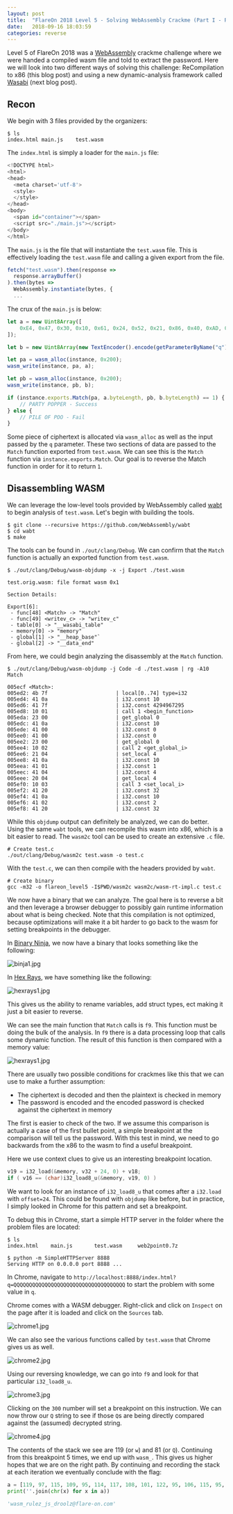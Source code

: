 ```yaml
---
layout: post
title:  "FlareOn 2018 Level 5 - Solving WebAssembly Crackme (Part I - Recompilation and Chrome)"
date:   2018-09-16 18:03:59
categories: reverse
---
```


Level 5 of FlareOn 2018 was a [WebAssembly](https://webassembly.org/) crackme challenge where we were handed a compiled wasm file and told to extract the password. Here we will look into two different ways of solving this challenge: ReCompilation to x86 (this blog post) and using a new dynamic-analysis framework called [Wasabi](http://wasabi.software-lab.org/) (next blog post).

## Recon

We begin with 3 files provided by the organizers:

```
$ ls
index.html main.js    test.wasm
```

The `index.html` is simply a loader for the `main.js` file:

```python
<!DOCTYPE html>
<html>
<head>
  <meta charset='utf-8'>
  <style>
  </style>
</head>
<body>
  <span id="container"></span>
  <script src="./main.js"></script>
</body>
</html>
```

The `main.js` is the file that will instantiate the `test.wasm` file. This is effectively loading the `test.wasm` file and calling a given export from the file.

```js
fetch("test.wasm").then(response =>
  response.arrayBuffer()
).then(bytes =>
  WebAssembly.instantiate(bytes, {
  ...
```

The crux of the `main.js` is below:

```js
let a = new Uint8Array([
    0xE4, 0x47, 0x30, 0x10, 0x61, 0x24, 0x52, 0x21, 0x86, 0x40, 0xAD, 0xC1, 0xA0, 0xB4, 0x50, 0x22, 0xD0, 0x75, 0x32, 0x48, 0x24, 0x86, 0xE3, 0x48, 0xA1, 0x85, 0x36, 0x6D, 0xCC, 0x33, 0x7B, 0x6E, 0x93, 0x7F, 0x73, 0x61, 0xA0, 0xF6, 0x86, 0xEA, 0x55, 0x48, 0x2A, 0xB3, 0xFF, 0x6F, 0x91, 0x90, 0xA1, 0x93, 0x70, 0x7A, 0x06, 0x2A, 0x6A, 0x66, 0x64, 0xCA, 0x94, 0x20, 0x4C, 0x10, 0x61, 0x53, 0x77, 0x72, 0x42, 0xE9, 0x8C, 0x30, 0x2D, 0xF3, 0x6F, 0x6F, 0xB1, 0x91, 0x65, 0x24, 0x0A, 0x14, 0x21, 0x42, 0xA3, 0xEF, 0x6F, 0x55, 0x97, 0xD6
]);

let b = new Uint8Array(new TextEncoder().encode(getParameterByName("q")));

let pa = wasm_alloc(instance, 0x200);
wasm_write(instance, pa, a);

let pb = wasm_alloc(instance, 0x200);
wasm_write(instance, pb, b);

if (instance.exports.Match(pa, a.byteLength, pb, b.byteLength) == 1) {
    // PARTY POPPER - Success
} else {
    // PILE OF POO - Fail
}
```

Some piece of ciphertext is allocated via `wasm_alloc` as well as the input passed by the `q` parameter. These two sections of data are passed to the `Match` function exported from `test.wasm`. We can see this is the `Match` function via `instance.exports.Match`. Our goal is to reverse the Match function in order for it to return `1`.

## Disassembling WASM

We can leverage the low-level tools provided by WebAssembly called [wabt](https://github.com/WebAssembly/wabt) to begin analysis of `test.wasm`. Let's begin with building the tools.

```
$ git clone --recursive https://github.com/WebAssembly/wabt
$ cd wabt
$ make
```

The tools can be found in `./out/clang/Debug`. We can confirm that the `Match` function is actually an exported function from `test.wasm`.

```
$ ./out/clang/Debug/wasm-objdump -x -j Export ./test.wasm

test.orig.wasm: file format wasm 0x1

Section Details:

Export[6]:
 - func[48] <Match> -> "Match"
 - func[49] <writev_c> -> "writev_c"
 - table[0] -> "__wasabi_table"
 - memory[0] -> "memory"
 - global[1] -> "__heap_base"`
 - global[2] -> "__data_end"
```

From here, we could begin analyzing the disassembly at the `Match` function.

```
$ ./out/clang/Debug/wasm-objdump -j Code -d ./test.wasm | rg -A10 Match

005ecf <Match>:
005ed2: 4b 7f                      | local[0..74] type=i32
005ed4: 41 0a                      | i32.const 10
005ed6: 41 7f                      | i32.const 4294967295
005ed8: 10 01                      | call 1 <begin_function>
005eda: 23 00                      | get_global 0
005edc: 41 0a                      | i32.const 10
005ede: 41 00                      | i32.const 0
005ee0: 41 00                      | i32.const 0
005ee2: 23 00                      | get_global 0
005ee4: 10 02                      | call 2 <get_global_i>
005ee6: 21 04                      | set_local 4
005ee8: 41 0a                      | i32.const 10
005eea: 41 01                      | i32.const 1
005eec: 41 04                      | i32.const 4
005eee: 20 04                      | get_local 4
005ef0: 10 03                      | call 3 <set_local_i>
005ef2: 41 20                      | i32.const 32
005ef4: 41 0a                      | i32.const 10
005ef6: 41 02                      | i32.const 2
005ef8: 41 20                      | i32.const 32
```

While this `objdump` output can definitely be analyzed, we can do better. Using the same `wabt` tools, we can recompile this wasm into x86, which is a bit easier to read. The `wasm2c` tool can be used to create an extensive `.c` file.

```
# Create test.c
./out/clang/Debug/wasm2c test.wasm -o test.c
```

With the `test.c`, we can then compile with the headers provided by `wabt`.

```
# Create binary
gcc -m32 -o flareon_level5 -I$PWD/wasm2c wasm2c/wasm-rt-impl.c test.c
```

We now have a binary that we can analyze. The goal here is to reverse a bit and then leverage a browser debugger to possibly gain runtime information about what is being checked. Note that this compilation is not optimized, because optimizations will make it a bit harder to go back to the wasm for setting breakpoints in the debugger.

In [Binary Ninja](https://binary.ninja/), we now have a binary that looks something like the following:

![binja1.jpg](/assets/images/flareon2018-level5/binja1.jpg)

In [Hex Rays](https://www.hex-rays.com/), we have something like the following:

![hexrays1.jpg](/assets/images/flareon2018-level5/hexrays1.jpg)

This gives us the ability to rename variables, add struct types, ect making it just a bit easier to reverse.

We can see the main function that `Match` calls is `f9`. This function must be doing the bulk of the analysis. In `f9` there is a data processing loop that calls some dynamic function. The result of this function is then compared with a memory value:

![hexrays1.jpg](/assets/images/flareon2018-level5/hexrays2.jpg)

There are usually two possible conditions for crackmes like this that we can use to make a further assumption:

* The ciphertext is decoded and then the plaintext is checked in memory
* The password is encoded and the encoded password is checked against the ciphertext in memory

The first is easier to check of the two. If we assume this comparison is actually a case of the first bullet point, a simple breakpoint at the comparison will tell us the password. With this test in mind, we need to go backwards from the x86 to the wasm to find a useful breakpoint.

Here we use context clues to give us an interesting breakpoint location.

```c
v19 = i32_load(&memory, v32 + 24, 0) + v18;
if ( v16 == (char)i32_load8_u(&memory, v19, 0) )
```

We want to look for an instance of `i32_load8_u` that comes after a `i32.load` with `offset=24`. This could be found with `objdump` like before, but in practice, I simply looked in Chrome for this pattern and set a breakpoint.

To debug this in Chrome, start a simple HTTP server in the folder where the problem files are located:

```
$ ls
index.html    main.js       test.wasm     web2point0.7z

$ python -m SimpleHTTPServer 8888
Serving HTTP on 0.0.0.0 port 8888 ...
```

In Chrome, navigate to `http://localhost:8888/index.html?q=QQQQQQQQQQQQQQQQQQQQQQQQQQQQQQQQQQQQ` to start the problem with some value in `q`.

Chrome comes with a WASM debugger. Right-click and click on `Inspect` on the page after it is loaded and click on the `Sources` tab.

![chrome1.jpg](/assets/images/flareon2018-level5/chrome1.jpg)

We can also see the various functions called by `test.wasm` that Chrome gives us as well.

![chrome2.jpg](/assets/images/flareon2018-level5/chrome2.jpg)

Using our reversing knowledge, we can go into `f9` and look for that particular `i32_load8_u`.

![chrome3.jpg](/assets/images/flareon2018-level5/chrome3.jpg)

Clicking on the `300` number will set a breakpoint on this instruction. We can now throw our `Q` string to see if those `Q`s are being directly compared against the (assumed) decrypted string.

![chrome4.jpg](/assets/images/flareon2018-level5/chrome4.jpg)

The contents of the stack we see are 119 (or `w`) and 81 (or `Q`). Continuing from this breakpoint 5 times, we end up with `wasm_`. This gives us higher hopes that we are on the right path. By continuing and recording the stack at each iteration we eventually conclude with the flag:

```python
a = [119, 97, 115, 109, 95, 114, 117, 108, 101, 122, 95, 106, 115, 95, 100, 114, 111, 111, 108, 122, 64, 102, 108, 97, 114, 101, 45, 111, 110, 46, 99, 111, 109]
print(''.join(chr(x) for x in a))

'wasm_rulez_js_droolz@flare-on.com'
```
